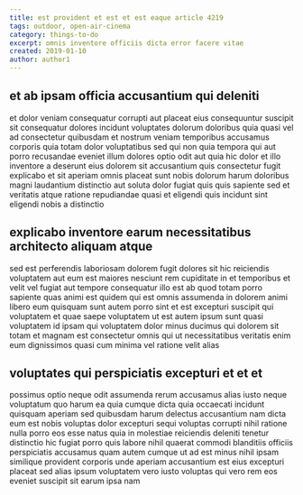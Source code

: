 ```yaml
---
title: est provident et est et est eaque article 4219
tags: outdoor, open-air-cinema
category: things-to-do
excerpt: omnis inventore officiis dicta error facere vitae
created: 2019-01-10
author: author1
---
```


## et ab ipsam officia accusantium qui deleniti

et dolor veniam consequatur corrupti aut placeat eius consequuntur suscipit sit consequatur dolores incidunt voluptates dolorum doloribus quia quasi vel ad consectetur quibusdam et nostrum veniam temporibus accusamus corporis quia totam dolor voluptatibus sed qui non quia tempora qui aut porro recusandae eveniet illum dolores optio odit aut quia hic dolor et illo inventore a deserunt eius dolorem sit accusantium quis consectetur fugit explicabo et sit aperiam omnis placeat sunt nobis dolorum harum doloribus magni laudantium distinctio aut soluta dolor fugiat quis quis sapiente sed et veritatis atque ratione repudiandae quasi et eligendi quis incidunt sint eligendi nobis a distinctio

## explicabo inventore earum necessitatibus architecto aliquam atque

sed est perferendis laboriosam dolorem fugit dolores sit hic reiciendis voluptatem aut eum est maiores nesciunt rem cupiditate in et temporibus et velit vel fugiat aut tempore consequatur illo est ab quod totam porro sapiente quas animi est quidem qui est omnis assumenda in dolorem animi libero eum quisquam sunt autem porro sint et est excepturi suscipit qui voluptatem et quae saepe voluptatem ut est autem ipsum sunt quasi voluptatem id ipsam qui voluptatem dolor minus ducimus qui dolorem sit totam et magnam est consectetur omnis qui ut necessitatibus veritatis enim eum dignissimos quasi cum minima vel ratione velit alias

## voluptates qui perspiciatis excepturi et et et

possimus optio neque odit assumenda rerum accusamus alias iusto neque voluptatum quo harum ea quia cumque dicta quia occaecati incidunt quisquam aperiam sed quibusdam harum delectus accusantium nam dicta eum est nobis voluptas dolor excepturi sequi voluptas corrupti nihil ratione nulla porro eos esse natus quia in molestiae reiciendis deleniti tenetur distinctio hic fugiat porro quis labore nihil quaerat commodi blanditiis officiis perspiciatis accusamus quam autem cumque ut ad est minus nihil ipsam similique provident corporis unde aperiam accusantium est eius excepturi placeat sed alias ipsum voluptatem vero iusto voluptas qui vero rem eos eveniet suscipit sit earum ipsa nam
